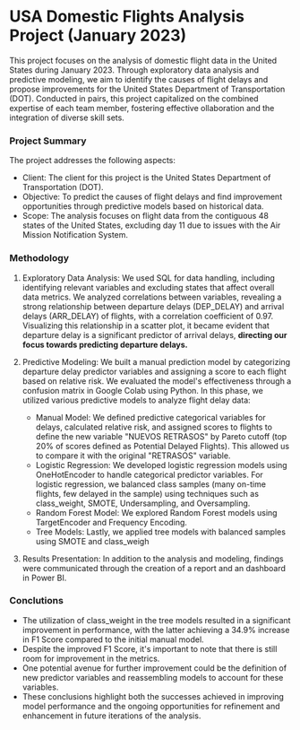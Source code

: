 # USA Domestic Flights Analysis Project (January 2023)
This project focuses on the analysis of domestic flight data in the United States during January 2023. Through exploratory data analysis and predictive modeling, we aim to identify the causes of flight delays and propose improvements for the United States Department of Transportation (DOT).
Conducted in pairs, this project capitalized on the combined expertise of each team member, fostering effective ollaboration and the integration of diverse skill sets.

### Project Summary
The project addresses the following aspects:

- Client: The client for this project is the United States Department of Transportation (DOT).
- Objective: To predict the causes of flight delays and find improvement opportunities through predictive models based on historical data.
- Scope: The analysis focuses on flight data from the contiguous 48 states of the United States, excluding day 11 due to issues with the Air Mission Notification System.

### Methodology
1. Exploratory Data Analysis: 
We used SQL for data handling, including identifying relevant variables and excluding states that affect overall data metrics.
We analyzed correlations between variables, revealing a strong relationship between departure delays (DEP_DELAY) and arrival delays (ARR_DELAY) of flights, with a correlation coefficient of 0.97. Visualizing this relationship in a scatter plot, it became evident that departure delay is a significant predictor of arrival delays, **directing our focus towards predicting departure delays.**

2. Predictive Modeling:
We built a manual prediction model by categorizing departure delay predictor variables and assigning a score to each flight based on relative risk.
We evaluated the model's effectiveness through a confusion matrix in Google Colab using Python.
 In this phase, we utilized various predictive models to analyze flight delay data:
    - Manual Model: We defined predictive categorical variables for delays, calculated relative risk, and assigned scores to flights to define the new variable "NUEVOS RETRASOS" by Pareto cutoff (top 20% of scores defined as Potential Delayed Flights). This allowed us to compare it with the original "RETRASOS" variable.
    - Logistic Regression: We developed logistic regression models using OneHotEncoder to handle categorical predictor variables. For logistic regression, we balanced class samples (many on-time flights, few delayed in the sample) using techniques such as class_weight, SMOTE, Undersampling, and Oversampling.
    - Random Forest Model: We explored Random Forest models using TargetEncoder and Frequency Encoding.
    - Tree Models: Lastly, we applied tree models with balanced samples using SMOTE and class_weigh

3. Results Presentation: In addition to the analysis and modeling, findings were communicated through the creation of a  report and an dashboard in Power BI.

### Conclutions

- The utilization of class_weight in the tree models resulted in a significant improvement in performance, with the latter achieving a 34.9% increase in F1 Score compared to the initial manual model.
- Despite the improved F1 Score, it's important to note that there is still room for improvement in the metrics.
- One potential avenue for further improvement could be the definition of new predictor variables and reassembling models to account for these variables.
- These conclusions highlight both the successes achieved in improving model performance and the ongoing opportunities for refinement and enhancement in future iterations of the analysis.




